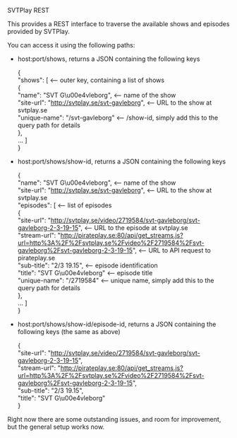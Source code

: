 SVTPlay REST

This provides a REST interface to traverse the available shows and episodes 
provided by SVTPlay.

You can access it using the following paths:

- host:port/shows, returns a JSON containing the following keys

    {<br />
      "shows": [ <-- outer key, containing a list of shows<br />
        {<br />
          "name": "SVT G\u00e4vleborg", <-- name of the show<br />
          "site-url": "http://svtplay.se/svt-gavleborg", <-- URL to the show at svtplay.se<br />
          "unique-name": "/svt-gavleborg" <-- /show-id, simply add this to the query path for details<br />
        }, <br />
    ... ]<br />
    }

- host:port/shows/show-id, returns a JSON containing the following keys

    {<br />
      "name": "SVT G\u00e4vleborg", <-- name of the show<br />
      "site-url": "http://svtplay.se/svt-gavleborg", <-- URL to the show at svtplay.se<br />
      "episodes": [ <-- list of episodes<br />
        {<br />
          "site-url": "http://svtplay.se/video/2719584/svt-gavleborg/svt-gavleborg-2-3-19-15", <-- URL to the episode at svtplay.se<br />
          "stream-url": "http://pirateplay.se:80/api/get_streams.js?url=http%3A%2F%2Fsvtplay.se%2Fvideo%2F2719584%2Fsvt-gavleborg%2Fsvt-gavleborg-2-3-19-15", <-- URL to API request to pirateplay.se<br />
          "sub-title": "2/3 19.15", <-- episode identification<br />
          "title": "SVT G\u00e4vleborg" <-- episode title<br />
          "unique-name": "/2719584" <-- unique name, simply add this to the query path for details<br />
        }, <br />
    ... ]<br />
    }

- host:port/shows/show-id/episode-id, returns a JSON containing the following keys (the same as above)

    {<br />
      "site-url": "http://svtplay.se/video/2719584/svt-gavleborg/svt-gavleborg-2-3-19-15", <br />
      "stream-url": "http://pirateplay.se:80/api/get_streams.js?url=http%3A%2F%2Fsvtplay.se%2Fvideo%2F2719584%2Fsvt-gavleborg%2Fsvt-gavleborg-2-3-19-15", <br />
      "sub-title": "2/3 19.15", <br />
      "title": "SVT G\u00e4vleborg"<br />
    }

Right now there are some outstanding issues, and room for improvement, but the general setup works now.